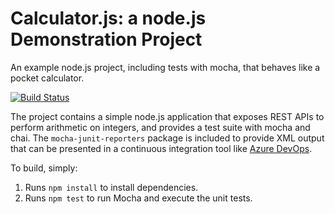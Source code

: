 Calculator.js: a node.js Demonstration Project
==============================================
An example node.js project, including tests with mocha, that behaves like
a pocket calculator.

[![Build Status](https://dev.azure.com/MichaelZhang1/Integrating%20External%20Source%20Control%20with%20Azure%20Pipelines/_apis/build/status/Michael-Zhang1.calculator?branchName=master)](https://dev.azure.com/MichaelZhang1/Integrating%20External%20Source%20Control%20with%20Azure%20Pipelines/_build/latest?definitionId=42&branchName=master)

The project contains a simple node.js application that exposes REST APIs
to perform arithmetic on integers, and provides a test suite with mocha
and chai.  The `mocha-junit-reporters` package is included to provide XML
output that can be presented in a continuous integration tool like
[Azure DevOps](https://azure.com/devops).

To build, simply:

1. Runs `npm install` to install dependencies.
2. Runs `npm test` to run Mocha and execute the unit tests.

